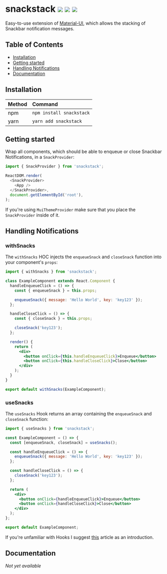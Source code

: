 # snackstack [![](https://img.shields.io/npm/v/snackstack?color=F50057)](https://www.npmjs.com/package/snackstack) [![](https://img.shields.io/npm/dm/snackstack?color=1976D2)](https://www.npmjs.com/package/snackstack) [![](https://img.shields.io/npm/l/snackstack?color=00C853)](https://www.npmjs.com/package/snackstack)

Easy-to-use extension of [Material-UI](https://github.com/mui-org/material-ui), which allows the stacking of Snackbar notification messages.

## Table of Contents

- [Installation](#installation)
- [Getting started](#getting-started)
- [Handling Notifications](#handling-notifications)
- [Documentation](#documentation)

## Installation

| Method | Command                  |
| :----- | :----------------------- |
| npm    | `npm install snackstack` |
| yarn   | `yarn add snackstack`    |

## Getting started

Wrap all components, which should be able to enqueue or close Snackbar Notifications, in a `SnackProvider`:

```js
import { SnackProvider } from 'snackstack';

ReactDOM.render(
  <SnackProvider>
    <App />
  </SnackProvider>,
  document.getElementById('root'),
);
```

If you're using `MuiThemeProvider` make sure that you place the `SnackProvider` inside of it.

## Handling Notifications

### withSnacks

The `withSnacks` HOC injects the `enqueueSnack` and `closeSnack` function into your component's `props`:

```jsx
import { withSnacks } from 'snackstack';

class ExampleComponent extends React.Component {
  handleEnqueueClick = () => {
    const { enqueueSnack } = this.props;

    enqueueSnack({ message: 'Hello World', key: 'key123' });
  };

  handleCloseClick = () => {
    const { closeSnack } = this.props;

    closeSnack('key123');
  };

  render() {
    return (
      <div>
        <button onClick={this.handleEnqueueClick}>Enqueue</button>
        <button onClick={this.handleCloseClick}>Close</button>
      </div>
    );
  }
}

export default withSnacks(ExampleComponent);
```

### useSnacks

The `useSnacks` Hook returns an array containing the `enqueueSnack` and `closeSnack` function:

```jsx
import { useSnacks } from 'snackstack';

const ExampleComponent = () => {
  const [enqueueSnack, closeSnack] = useSnacks();

  const handleEnqueueClick = () => {
    enqueueSnack({ message: 'Hello World', key: 'key123' });
  };

  const handleCloseClick = () => {
    closeSnack('key123');
  };

  return (
    <div>
      <button onClick={handleEnqueueClick}>Enqueue</button>
      <button onClick={handleCloseClick}>Close</button>
    </div>
  );
};

export default ExampleComponent;
```

If you're unfamiliar with Hooks I suggest [this](https://reactjs.org/docs/hooks-intro.html) article as an introduction.

## Documentation

_Not yet available_
